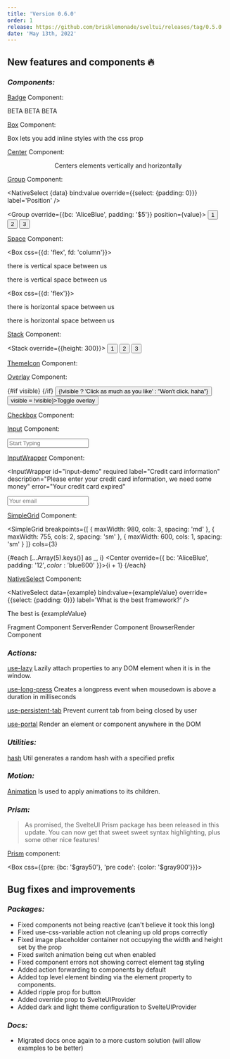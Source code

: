 ```yaml
---
title: 'Version 0.6.0'
order: 1
release: https://github.com/brisklemonade/sveltui/releases/tag/0.5.0
date: 'May 13th, 2022'
---
```


<script>
  import { Badge, Box, Center, Group, Space, Stack, ThemeIcon, Overlay, Checkbox, Input, InputWrapper, SimpleGrid, NativeSelect, Button, Text } from '@svelteuidev/core'
  import { Prism } from '@svelteuidev/prism'
	import { Calendar, MagnifyingGlass } from "radix-icons-svelte";

  let code = `
		const a = 2;
		const b = 2;

		console.log(a + b);

		// this is a function
		async function add(a, b) {
			return a + b;
		}
		await add(a, b);
	`;

	const boxStyle = {
		backgroundColor: '$gray50',
		textAlign: 'center',
		padding: '$14',
		borderRadius: '$md',
		cursor: 'pointer',

		'&:hover': {
			backgroundColor: '$gray100',
		},
	}

	let visible
	const example = ['Svelte', 'React', 'Vue', 'Angular']
	const data = ['left', 'right', 'center', 'apart']
	$: value = 'left'
	$: exampleValue = 'Svelte'
</script>


## New features and components 🔥

### _Components:_

<Stack>

[Badge](core/badge) Component:

<Group>
	<Badge>BETA</Badge>
	<Badge variant='outline'>BETA</Badge>
	<Badge variant='gradient'>BETA</Badge>
</Group>

[Box](core/box) Component:

<Box css={boxStyle}>
	Box lets you add inline styles with the css prop
</Box>

[Center](core/center) Component:

<Center override={{bc: 'AliceBlue', py: '$20'}}>
	<p>Centers elements vertically and horizontally</p>
</Center>

[Group](core/group) Component:

<NativeSelect
  {data}
  bind:value
  override={{select: {padding: 0}}}
  label='Position'
/>

<Group override={{bc: 'AliceBlue', padding: '$5'}} position={value}>
  <Button variant="outline">1</Button>
  <Button variant="outline">2</Button>
  <Button variant="outline">3</Button>
</Group>

[Space](core/space) Component:

<Box css={{d: 'flex', fd: 'column'}}>
  <p>there is vertical space between us</p>
  <Space h='sm' />
  <p>there is vertical space between us</p>
</Box>

<Box css={{d: 'flex'}}>
  <p>there is horizontal space between us</p>
  <Space w='md' />
  <p>there is horizontal space between us</p>
</Box>

[Stack](core/stack) Component:

<Stack override={{height: 300}}>
  <Button variant="outline">1</Button>
  <Button variant="outline">2</Button>
  <Button variant="outline">3</Button>
</Stack>

[ThemeIcon](core/theme-icon) Component:

<Group>
	<ThemeIcon variant="outline" radius="xl" size="xl" color="violet"><Calendar size={20} /></ThemeIcon>
	<ThemeIcon variant="light" color="red"><Calendar /></ThemeIcon>
	<ThemeIcon variant="gradient"><Calendar /></ThemeIcon>
</Group>

[Overlay](core/overlay) Component:

<Stack override={{}} justify='start'>
	<Box css={{ h: 100, position: 'relative' }}>
		{#if visible}
		  <Overlay opacity={0.6} color="#000" zIndex={5} />
		{/if}
		<Button color={visible ? 'red' : 'teal'}>
			{!visible ? 'Click as much as you like' : "Won't click, haha"}
		</Button>
	</Box>
	<Box>
		<Button on:click={() => visible = !visible}>Toggle overlay</Button>
	</Box>
</Stack>

[Checkbox](core/checkbox) Component:

<Checkbox label='Accept these terms without reading' />

[Input](core/input) Component:

<Input
	placeholder='Start Typing'
	rightSectionWidth={70}
/>

[InputWrapper](core/input-wrapper) Component:

<InputWrapper
  id="input-demo"
  required
  label="Credit card information"
  description="Please enter your credit card information, we need some money"
  error="Your credit card expired"
>
  <Input id="input-demo" placeholder="Your email" />
</InputWrapper>

[SimpleGrid](core/simple-grid) Component:

<SimpleGrid
  breakpoints={[
    { maxWidth: 980, cols: 3, spacing: 'md' },
    { maxWidth: 755, cols: 2, spacing: 'sm' },
    { maxWidth: 600, cols: 1, spacing: 'sm' }
  ]}
  cols={3}
>
  {#each [...Array(5).keys()] as _, i}
    <Center override={{ bc: 'AliceBlue', padding: '$12', color: '$blue600' }}>{i + 1}</Center>
  {/each}
</SimpleGrid>

[NativeSelect](core/native-select) Component:

<NativeSelect
  data={example}
  bind:value={exampleValue}
  override={{select: {padding: 0}}}
  label='What is the best framework?'
/>

<Text>The best is <Text root='span' inline variant='gradient'>{exampleValue}</Text></Text>

Fragment Component
ServerRender Component
BrowserRender Component
</Stack>

### _Actions:_

[use-lazy](actions/use-lazy) Lazily attach properties to any DOM element when it is in the window.

[use-long-press](actions/use-long-press) Creates a longpress event when mousedown is above a duration in milliseconds

[use-persistent-tab](actions/use-persistent-tab) Prevent current tab from being closed by user

[use-portal](actions/use-portal) Render an element or component anywhere in the DOM

### _Utilities:_

[hash](utilities/hash) Util generates a random hash with a specified prefix

### _Motion:_

[Animation](motion/animation) Is used to apply animations to its children.

### _Prism:_

> As promised, the SvelteUI Prism package has been released in this update. You can now get that sweet sweet syntax highlighting, plus some other nice features!

[Prism](others/prism) component:

<Box css={{pre: {bc: '$gray50'}, 'pre code': {color: '$gray900'}}}>
  <Prism code={code} />
</Box>

## Bug fixes and improvements

### _Packages:_

- Fixed components not being reactive (can't believe it took this long)
- Fixed use-css-variable action not cleaning up old props correctly
- Fixed image placeholder container not occupying the width and height set by the prop
- Fixed switch animation being cut when enabled
- Fixed component errors not showing correct element tag styling
- Added action forwarding to components by default
- Added top level element binding via the element property to components.
- Added ripple prop for button
- Added override prop to SvelteUIProvider
- Added dark and light theme configuration to SvelteUIProvider

### _Docs:_

- Migrated docs once again to a more custom solution (will allow examples to be better)

